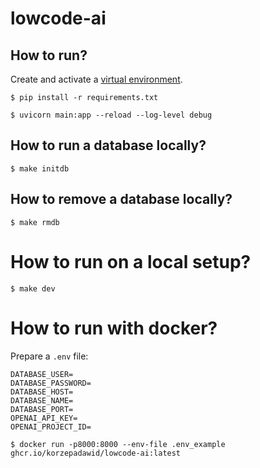 # lowcode-ai

## How to run?

Create and activate a [virtual environment](https://docs.python.org/3/library/venv.html).


```
$ pip install -r requirements.txt
```

```
$ uvicorn main:app --reload --log-level debug
```

## How to run a database locally?

```
$ make initdb
```

## How to remove a database locally?

```
$ make rmdb
```

# How to run on a local setup?

```
$ make dev
```

# How to run with docker?

Prepare a `.env` file:
```
DATABASE_USER=
DATABASE_PASSWORD=
DATABASE_HOST=
DATABASE_NAME=
DATABASE_PORT=
OPENAI_API_KEY=
OPENAI_PROJECT_ID=
```

```
$ docker run -p8000:8000 --env-file .env_example ghcr.io/korzepadawid/lowcode-ai:latest
```
